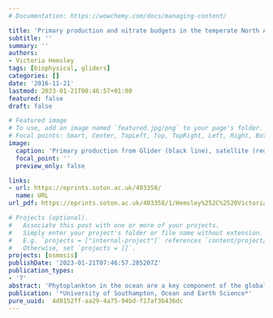 ```yaml
---
# Documentation: https://wowchemy.com/docs/managing-content/

title: 'Primary production and nitrate budgets in the temperate North Atlantic estimated from ocean gliders'
subtitle: ''
summary: ''
authors:
- Victoria Hemsley
tags: [biophysical, gliders]
categories: []
date: '2016-11-21'
lastmod: 2023-01-21T08:46:57+01:00
featured: false
draft: false

# Featured image
# To use, add an image named `featured.jpg/png` to your page's folder.
# Focal points: Smart, Center, TopLeft, Top, TopRight, Left, Right, BottomLeft, Bottom, BottomRight.
image:
  caption: 'Primary production from Glider (black line), satellite (red dia- monds) and in situ 13C (blue circles)'
  focal_point: ''
  preview_only: false

links:
- url: https://eprints.soton.ac.uk/403358/
  name: URL
url_pdf: https://eprints.soton.ac.uk/403358/1/Hemsley%252C%2520Victoria_PhD_Thesis_Nov_16.pdf

# Projects (optional).
#   Associate this post with one or more of your projects.
#   Simply enter your project's folder or file name without extension.
#   E.g. `projects = ["internal-project"]` references `content/project/deep-learning/index.md`.
#   Otherwise, set `projects = []`.
projects: [osmosis]
publishDate: '2023-01-21T07:46:57.285207Z'
publication_types:
- '7'
abstract: 'Phytoplankton in the ocean are a key component of the global carbon cycle and the base of most marine food webs. They contribute approximately one half of total global primary production, but are restricted to the euphotic zone, where sunlight is sufficient for photosynthesis. Due to ocean stratification nutrients become limiting in the near-surface ocean and the distribution of phytoplankton is influenced by the upward flux of nutrients from below. In situ measurements of primary production and nutrient fluxes are generally sparse and questions still remain about quantifying how the physical mechanisms supplying nutrients balance the amount of growth. Using a year long observational dataset from ocean gliders and mooring data this thesis investigates primary production in the North East Atlantic and the associated vertical nitrate fluxes into the euphotic zone. A method was developed to estimate primary production from glider chlorophyll fluorescence and photosynthetic active radiation data using a primary production algorithm designed for satellite data. Primary production in the subsurface was quantified from the model, showing the formation of a subsurface primary production maximum, which contributed 23% of the total annual primary production. Concurrent nitrate fluxes are calculated from mooring vertical velocities and diffusivity measurements using a density-nitrate relationship derived from cruise CTD bottle samples. An estimate of the convective flux was also estimated using glider mixed layer depths. An annual timeseries of sub-daily estimates of primary production and nitrate fluxes was therefore obtained. Annual budgets show that nitrate fluxes could support between 75 and 102% of the observed primary production. The vertical advective flux contributes the largest vertical flux to the nitrate supply, and is therefore of greater significance than previously considered. Notable small scale temporal variability was observed in both the timeseries of primary production and nitrate fluxes, demonstrating an important influence from submesoscale and mesoscale processes on phytoplankton growth.'
publication: '*University of Southampton, Ocean and Earth Science*'
pure_uuid:  4d8152ff-aa29-4a75-94bd-f17af3b436dc
---
```


